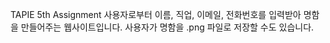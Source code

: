 TAPIE 5th Assignment
사용자로부터 이름, 직업, 이메일, 전화번호를 입력받아 명함을 만들어주는 웹사이트입니다. 사용자가 명함을 .png 파일로 저장할 수도 있습니다.
